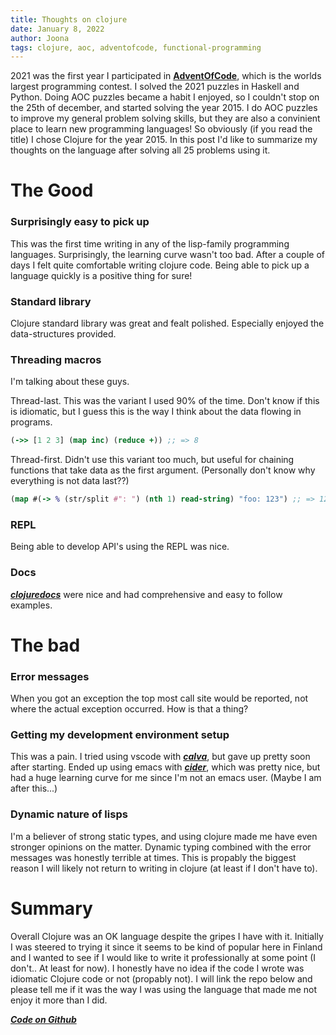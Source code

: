 ```yaml
---
title: Thoughts on clojure
date: January 8, 2022
author: Joona
tags: clojure, aoc, adventofcode, functional-programming
---
```


2021 was the first year I participated in [**AdventOfCode**](https://adventofcode.com/), which is the worlds largest programming contest. I solved the 2021 puzzles in Haskell and Python. Doing AOC puzzles became a habit I enjoyed, so I couldn't stop on the 25th of december, and started solving the year 2015. I do AOC puzzles to improve my general problem solving skills, but they are also a convinient place to learn new programming languages! So obviously (if you read the title) I chose Clojure for the year 2015. In this post I'd like to summarize my thoughts on the language after solving all 25 problems using it.

# The Good

### Surprisingly easy to pick up
This was the first time writing in any of the lisp-family programming languages. Surprisingly, the learning curve wasn't too bad. After a couple of days I felt quite comfortable writing clojure code. Being able to pick up a language quickly is a positive thing for sure!

### Standard library
Clojure standard library was great and fealt polished. Especially enjoyed the data-structures provided.

### Threading macros
I'm talking about these guys.

Thread-last. This was the variant I used 90% of the time. Don't know if this is idiomatic, but I guess this is the way I think about the data flowing in programs.
```clojure
(->> [1 2 3] (map inc) (reduce +)) ;; => 8
```

Thread-first. Didn't use this variant too much, but useful for chaining functions that take data as the first argument. (Personally don't know why everything is not data last??)
```clojure
(map #(-> % (str/split #": ") (nth 1) read-string) "foo: 123") ;; => 123
```

### REPL
Being able to develop API's using the REPL was nice.

### Docs
[***clojuredocs***](https://clojuredocs.org/) were nice and had comprehensive and easy to follow examples.

# The bad

### Error messages
When you got an exception the top most call site would be reported, not where the actual exception occurred. How is that a thing?

### Getting my development environment setup
This was a pain. I tried using vscode with [***calva***](https://calva.io/), but gave up pretty soon after starting. Ended up using emacs with [***cider***](https://cider.mx/), which was pretty nice, but had a huge learning curve for me since I'm not an emacs user. (Maybe I am after this...)

### Dynamic nature of lisps
I'm a believer of strong static types, and using clojure made me have even stronger opinions on the matter. Dynamic typing combined with the error messages was honestly terrible at times. This is propably the biggest reason I will likely not return to writing in clojure (at least if I don't have to).

# Summary
Overall Clojure was an OK language despite the gripes I have with it. Initially I was steered to trying it since it seems to be kind of popular here in Finland and I wanted to see if I would like to write it professionally at some point (I don't.. At least for now). I honestly have no idea if the code I wrote was idiomatic Clojure code or not (propably not). I will link the repo below and please tell me if it was the way I was using the language that made me not enjoy it more than I did.

[***Code on Github***](https://github.com/japiirainen/aoc-2015)
